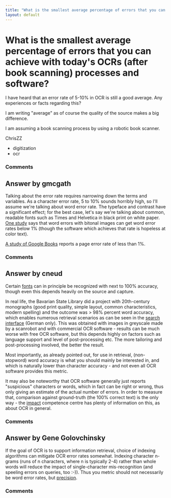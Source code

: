 ```yaml
---
title: "What is the smallest average percentage of errors that you can achieve with today's OCRs (after book scanning) processes and software?"
layout: default
---
```

What is the smallest average percentage of errors that you can achieve with today's OCRs (after book scanning) processes and software?
=====================
I have heard that an error rate of 5-10% in OCR is still a good average.
Any experiences or facts regarding this?

I am writing "average" as of course the quality of the source makes a
big difference.

I am assuming a book scanning process by using a robotic book scanner.

ChrisZZ

<ul class="tags"><li class="tag">digitization</li><li class="tag">ocr</li></ul>

### Comments ###


Answer by gmcgath
----------------
Talking about the error rate requires narrowing down the terms and
variables. As a character error rate, 5 to 10% sounds horribly high, so
I'll assume we're talking about word error rate. The typeface and
contrast have a significant effect; for the best case, let's say we're
talking about common, readable fonts such as Times and Helvetica in
black print on white paper. [One
study](http://www.mscs.dal.ca/~selinger/ocr-test/) says that word errors
with bitonal images can get word error rates below 1% (though the
software which achieves that rate is hopeless at color text).

[A study of Google
Books](http://scholarspace.manoa.hawaii.edu/bitstream/handle/10125/15358/google1.pdf?sequence=1)
reports a page error rate of less than 1%.

### Comments ###

Answer by cneud
----------------
Certain [fonts](http://en.wikipedia.org/wiki/OCR-A) can in principle be
recognized with next to 100% accuracy, though even this depends heavily
on the source and capture.

In real life, the Bavarian State Library did a project with 20th-century
monographs (good print quality, simple layout, common characteristics,
modern spelling) and the outcome was \> 98% percent word accuracy, which
enables numerous retrieval scenarios as can be seen in the [search
interface](http://digi20.digitale-sammlungen.de/) (German only). This
was obtained with images in greyscale made by a scanrobot and with
commercial OCR software - results can be much worse with free OCR
software, but this depends highly on factors such as language support
and level of post-processing etc. The more tailoring and post-processing
involved, the better the result.

Most importantly, as already pointed out, for use in retrieval,
(non-stopword) word accuracy is what you should mainly be interested in,
and which is naturally lower than character accuracy - and not even all
OCR software provides this metric.

It may also be noteworthy that OCR software generally just reports
"suspicious" characters or words, which in fact can be right or wrong,
thus only giving an estimate of the actual number of errors. In order to
measure that, comparison against ground-truth (the 100% correct text) is
the only way - the [impact](http://www.digitisation.eu/) competence
centre has plenty of information on this, as about OCR in general.

### Comments ###

Answer by Gene Golovchinsky
----------------
If the goal of OCR is to support information retrieval, choice of
indexing algorithms can mitigate OCR error rates somewhat. Indexing
character n-grams (runs of n characters, where n is typically 2-4)
rather than whole words will reduce the impact of single-character
mis-recognition (and speeling errors on queries, too :-)). Thus you
metric should not necessarily be word error rates, but
[precision](http://en.wikipedia.org/wiki/Precision_%28information_retrieval%29).

### Comments ###

